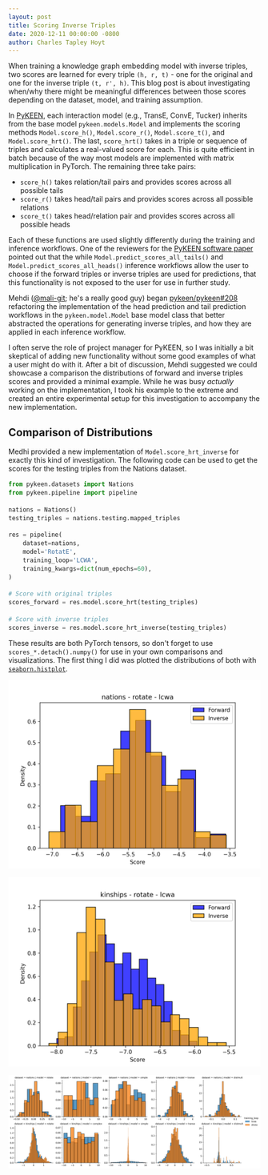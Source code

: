 ```yaml
---
layout: post
title: Scoring Inverse Triples
date: 2020-12-11 00:00:00 -0800
author: Charles Tapley Hoyt
---
```

When training a knowledge graph embedding model with inverse triples,
two scores are learned for every triple `(h, r, t)` - one for the original
and one for the inverse triple `(t, r', h)`. This blog post is about
investigating when/why there might be meaningful differences between those scores
depending on the dataset, model, and training assumption.

In [PyKEEN](https://github.com/pykeen/pykeen/), each interaction model (e.g., TransE, ConvE, Tucker)
inherits from the base model `pykeen.models.Model` and implements the scoring methods `Model.score_h()`,
`Model.score_r()`, `Model.score_t()`, and `Model.score_hrt()`. The last, `score_hrt()` takes in a
triple or sequence of triples and calculates a real-valued score for each. This is quite efficient in
batch because of the way most models are implemented with matrix multiplication in PyTorch. The remaining
three take pairs:

- `score_h()` takes relation/tail pairs and provides scores across all possible tails
- `score_r()` takes head/tail pairs and provides scores across all possible relations
- `score_t()` takes head/relation pair and provides scores across all possible heads

Each of these functions are used slightly differently during the training and inference workflows. One
of the reviewers for the [PyKEEN software paper](https://arxiv.org/abs/2007.14175) pointed out that
the while ``Model.predict_scores_all_tails()`` and ``Model.predict_scores_all_heads()`` inference workflows
allow the user to choose if the forward triples  or inverse triples are used for predictions, that this
functionality is not exposed to the user for use in further study.

Mehdi ([@mali-git](https://github.com/mali-git); he's a really good guy) began [pykeen/pykeen#208](https://github.com/pykeen/pykeen/pull/208)
refactoring the implementation of the  head prediction and tail prediction workflows in the
`pykeen.model.Model` base  model class that better abstracted the operations for generating inverse
triples, and how they are applied in each inference workflow.

I often serve the role of project manager for PyKEEN, so I was initially a bit skeptical of adding new
functionality without some good examples of what a user might do with it. After a bit of discussion,
Mehdi suggested we could showcase a comparison the distributions of forward and inverse triples scores
and provided a minimal example. While he was busy *actually* working on the implementation, I took his
example to the extreme and created an entire experimental setup for this investigation to accompany
the new implementation.

## Comparison of Distributions

Medhi provided a new implementation of `Model.score_hrt_inverse` for exactly this kind of investigation.
The following code can be used to get the scores for the testing triples from the Nations dataset.

```python
from pykeen.datasets import Nations
from pykeen.pipeline import pipeline

nations = Nations()
testing_triples = nations.testing.mapped_triples

res = pipeline(
    dataset=nations,
    model='RotatE',
    training_loop='LCWA',
    training_kwargs=dict(num_epochs=60),
)

# Score with original triples
scores_forward = res.model.score_hrt(testing_triples)

# Score with inverse triples
scores_inverse = res.model.score_hrt_inverse(testing_triples)
```

These results are both PyTorch tensors, so don't forget to use `scores_*.detach().numpy()`
for use in your own comparisons and visualizations. The first thing I did was plotted the
distributions of both with [`seaborn.histplot`](https://seaborn.pydata.org/generated/seaborn.histplot.html).

![Comparison of Distributions for Nations/RotatE/LCWA](/img/inverse_triple_scoring/nations_rotate_lcwa_overlay.png)

![Comparison of Distributions for Kinships/RotatE/LCWA](/img/inverse_triple_scoring/kinships_rotate_lcwa_overlay.png)

![Inverse Scores Residuals](/img/inverse_triple_scoring/inverse_scores_residuals.png)